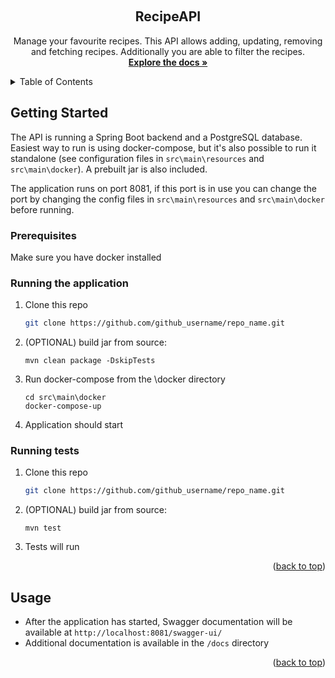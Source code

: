<!-- Improved compatibility of back to top link: See: https://github.com/othneildrew/Best-README-Template/pull/73 -->
<a name="readme-top"></a>




<!-- PROJECT LOGO -->
<br />
<div align="center">


<h2 align="center">RecipeAPI</h2>

  <p align="center">
    Manage your favourite recipes. This API 
allows adding, updating, removing and fetching recipes.
Additionally you are able to filter the recipes.
    <br />
    <a href="https://github.com/github_username/repo_name"><strong>Explore the docs »</strong></a>
  </p>
</div>



<!-- TABLE OF CONTENTS -->
<details>
  <summary>Table of Contents</summary>
  <ol>
    <li>
      <a href="#getting-started">Getting Started</a>
      <ul>
        <li><a href="#prerequisites">Prerequisites</a></li>
        <li><a href="#running-the-application">Running the application</a></li>
      </ul>
    </li>
    <li><a href="#usage">Usage</a></li>
  </ol>
</details>



<!-- ABOUT THE PROJECT -->




<!-- GETTING STARTED -->
## Getting Started

The API is running a Spring Boot backend and a PostgreSQL database. Easiest way to run is using docker-compose, but it's also possible to run it standalone (see configuration files in `src\main\resources`  and `src\main\docker`). A prebuilt jar is also included.

The application runs on port 8081, if this port is in use you can change the port by changing the config files in  `src\main\resources` and  `src\main\docker` before running.

### Prerequisites

Make sure you have docker installed

### Running the application

1. Clone this repo
   ```sh
   git clone https://github.com/github_username/repo_name.git
   ```
2. (OPTIONAL) build jar from source:
    ```
    mvn clean package -DskipTests
    ```
3. Run docker-compose from the \docker directory
   ```
   cd src\main\docker
   docker-compose-up
   ```
4. Application should start


### Running tests

1. Clone this repo
   ```sh
   git clone https://github.com/github_username/repo_name.git
   ```
2. (OPTIONAL) build jar from source:
    ```
    mvn test
    ```
3. Tests will run


<p align="right">(<a href="#readme-top">back to top</a>)</p>



<!-- USAGE EXAMPLES -->
## Usage

- After the application has started, Swagger documentation will be available at `http://localhost:8081/swagger-ui/`
- Additional documentation is available in the `/docs`  directory

<p align="right">(<a href="#readme-top">back to top</a>)</p>





